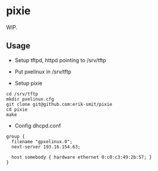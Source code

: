pixie
=====

WIP.

Usage
-----

- Setup tftpd, httpd pointing to /srv/tftp
- Put pxelinux in /srv/tftp

- Setup pixie 
```
cd /srv/tftp
mkdir pxelinux.cfg
git clone git@github.com:erik-smit/pixie
cd pixie
make
```
- Config dhcpd.conf 
```
group {
  filename "gpxelinux.0";
  next-server 193.16.154.63;

  host somebody { hardware ethernet 0:c0:c3:49:2b:57; }
}
```
